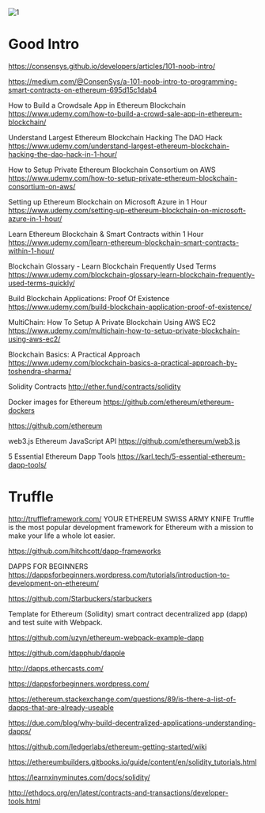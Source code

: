 ![1](https://i.stack.imgur.com/T1lpy.png)

# Good Intro
https://consensys.github.io/developers/articles/101-noob-intro/

https://medium.com/@ConsenSys/a-101-noob-intro-to-programming-smart-contracts-on-ethereum-695d15c1dab4

How to Build a Crowdsale App in Ethereum Blockchain
https://www.udemy.com/how-to-build-a-crowd-sale-app-in-ethereum-blockchain/

Understand Largest Ethereum Blockchain Hacking The DAO Hack
https://www.udemy.com/understand-largest-ethereum-blockchain-hacking-the-dao-hack-in-1-hour/

How to Setup Private Ethereum Blockchain Consortium on AWS
https://www.udemy.com/how-to-setup-private-ethereum-blockchain-consortium-on-aws/

Setting up Ethereum Blockchain on Microsoft Azure in 1 Hour
https://www.udemy.com/setting-up-ethereum-blockchain-on-microsoft-azure-in-1-hour/

Learn Ethereum Blockchain & Smart Contracts within 1 Hour
https://www.udemy.com/learn-ethereum-blockchain-smart-contracts-within-1-hour/


Blockchain Glossary - Learn Blockchain Frequently Used Terms
https://www.udemy.com/blockchain-glossary-learn-blockchain-frequently-used-terms-quickly/


Build Blockchain Applications: Proof Of Existence
https://www.udemy.com/build-blockchain-application-proof-of-existence/

MultiChain: How To Setup A Private Blockchain Using AWS EC2
https://www.udemy.com/multichain-how-to-setup-private-blockchain-using-aws-ec2/

Blockchain Basics: A Practical Approach
https://www.udemy.com/blockchain-basics-a-practical-approach-by-toshendra-sharma/



Solidity Contracts
http://ether.fund/contracts/solidity


Docker images for Ethereum
https://github.com/ethereum/ethereum-dockers


https://github.com/ethereum


web3.js
Ethereum JavaScript API
https://github.com/ethereum/web3.js


5 Essential Ethereum Dapp Tools
https://karl.tech/5-essential-ethereum-dapp-tools/


# Truffle
http://truffleframework.com/
YOUR ETHEREUM SWISS ARMY KNIFE
Truffle is the most popular development framework for Ethereum with a mission to make your life a whole lot easier.


https://github.com/hitchcott/dapp-frameworks


DAPPS FOR BEGINNERS
https://dappsforbeginners.wordpress.com/tutorials/introduction-to-development-on-ethereum/


https://github.com/Starbuckers/starbuckers


Template for Ethereum (Solidity) smart contract decentralized app (dapp) and test suite with Webpack.

https://github.com/uzyn/ethereum-webpack-example-dapp

https://github.com/dapphub/dapple

http://dapps.ethercasts.com/

https://dappsforbeginners.wordpress.com/

https://ethereum.stackexchange.com/questions/89/is-there-a-list-of-dapps-that-are-already-useable

https://due.com/blog/why-build-decentralized-applications-understanding-dapps/

https://github.com/ledgerlabs/ethereum-getting-started/wiki


https://ethereumbuilders.gitbooks.io/guide/content/en/solidity_tutorials.html


https://learnxinyminutes.com/docs/solidity/

http://ethdocs.org/en/latest/contracts-and-transactions/developer-tools.html
